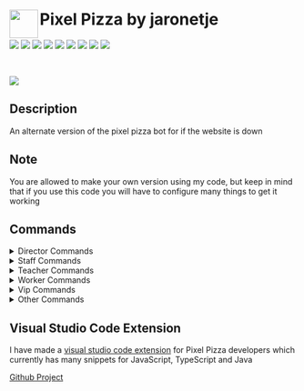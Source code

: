<img align="left" width="50px" src="https://user-images.githubusercontent.com/60853956/97776540-4c446980-1b69-11eb-9fdc-98b4ab65be6b.png"> Pixel Pizza by jaronetje
===

[![](https://img.shields.io/github/issues/PixelPizza/PixelPizza-js?color=green&style=plastic)](https://github.com/PixelPizza/PixelPizza-js/issues?q=is%3Aopen+is%3Aissue)
[![](https://img.shields.io/github/issues-closed/PixelPizza/PixelPizza-js?color=red&style=plastic)](https://github.com/PixelPizza/PixelPizza-js/issues?q=is%3Aissue+is%3Aclosed) 
[![](https://img.shields.io/github/languages/top/PixelPizza/PixelPizza-js?color=yellow&style=plastic)](https://github.com/PixelPizza/PixelPizza-js/search?l=javascript) 
![](https://img.shields.io/github/package-json/v/PixelPizza/PixelPizza-js/PixelPizzaAlternate?label=version&style=plastic) 
![](https://img.shields.io/github/contributors/PixelPizza/PixelPizza-js?style=plastic) 
![](https://img.shields.io/github/last-commit/PixelPizza/PixelPizza-js/PixelPizzaAlternate?style=plastic) 
![](https://img.shields.io/github/package-json/keywords/PixelPizza/PixelPizza-js?style=plastic) 
![](https://img.shields.io/github/package-json/author/PixelPizza/PixelPizza-js?style=plastic&color=red) 
![](https://img.shields.io/github/v/release/PixelPizza/PixelPizza-js?include_prereleases&style=plastic)

<br />

[![](https://img.shields.io/discord/709698572035162143?label=Discord%20Chat)](https://discord.gg/AW7z9qu)

Description
---
An alternate version of the pixel pizza bot for if the website is down

Note
---
You are allowed to make your own version using my code, but keep in mind that if you use this code you will have to configure many things to get it working

Commands
---
<details>
  <summary>Director Commands</summary>
  
  * blacklist
    * blacklist a user from using pixel pizza commands
  * expadd
    * add exp to a user
  * expremove
    * remove exp from a user
  * expset
    * set the exp of a user
  * leveladd
    * add levels to a user
  * levelremove
    * remove levels from a user
  * levelset
    * set the level of a user
  * unblacklist
    * unblacklist a user from using pixel pizza commands
</details>

<details>
  <summary>Staff Commands</summary>
  
  * accept
    * accept an application
  * application
    * look at an application by application id
  * applications
    * show all applications
  * backdoor
    * get invite link of a guild (this is used for if the invite is lost or has been expired)
  * complaint
    * show a single complaint
  * complaints
    * show all complaints
  * handle 
    * handle a suggestion or complaint
  * reject
    * reject an application
  * suggestion
    * show a single suggestion
  * suggestions
    * show all suggestions
  * toggle
    * toggle a setting on or off
  * toggles
    * shows all toggles
  * unhandle
    * unahndle a handled complaint or suggestion
  * user
    * get a users info with the users id
  * worker
    * get info on a pixel pizza worker with the user id
  * workers
    * show all Pixel Pizza workers
</details>

<details>
  <summary>Teacher Commands</summary>

  None
</details>

<details>
  <summary>Worker Commands</summary>
  
  * change
    * change the image of a cooking or cooked order
  * claim
    * claim an order as cook
  * cook
    * cook an order
  * deliver
    * deliver an order
  * deliverdm
    * deliver an order straigt to the dm of the orderer
  * deliverpersonal
    * deliver an order personally (can be done once a day)
  * deliverset
    * set your delivery message
  * images
    * search for images
  * look
    * look at an order by order id
  * orders
    * show all orders
  * remove
    * remove an order if it doesn't follow the rules
  * servers
    * show all servers the Pixel Pizza is in
  * unclaim
    * unclaim a claimed order
</details>

<details>
  <summary>Vip Commands</summary>
  
  None
</details>

<details>
  <summary>Other Commands</summary>
  
  * anarchy
    * show info on anarchy day
  * applicationtypes
    * show all application types and if they are opened
  * apply
    * apply in pixel pizza for worker, developer, staff or teacher
  * balance
    * show your balance
  * balancetop
    * look at the balance leaderboard
  * cancel
    * cancel your order
  * complain
    * make a complaint
  * edit
    * edit your order if it has not been claimed yet
  * help
    * list of all executable commands
  * invite
    * invite the bot
  * leaderboard
    * see the pixel pizza ranking leaderboard
  * menu
    * show a menu of pizzas to choose from
  * myorder
    * see your current order
  * order
    * order a pizza
  * pay
    * pay someone money
  * ping
    * ping the bot
  * pizza
    * show a random delivered pizza
  * rank
    * see your or someone elses rank
  * rules
    * show the rules of pixel pizza
  * suggest
    * suggest a feature
  * support
    * get the invite link to pixel pizza
  * vote
    * vote for Pixel Pizza
  * work
    * earn money by working
</details>

Visual Studio Code Extension
---
I have made a [visual studio code extension](https://marketplace.visualstudio.com/items?itemName=PixelPizza.pixel-pizza-snippets) for Pixel Pizza developers which currently has many snippets for JavaScript, TypeScript and Java

[Github Project](https://github.com/PixelPizza/pixel-pizza-snippets)
